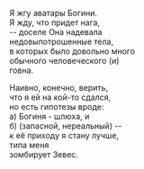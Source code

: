 
Я жгу аватары Богини.  
Я жду, что придет нага,  
-- доселе Она надевала  
недовыпотрошенные тела,  
в которых было довольно много  
обычного человеческого (и)  
говна.  
  
Наивно, конечно, верить,   
что я ей на кой-то сдался,   
но есть гипотезы вроде:   
а) Богиня - шлюха, и   
б) (запасной, нереальный) --  
к её приходу я стану лучше,   
типа меня   
зомбирует Зевес.  

